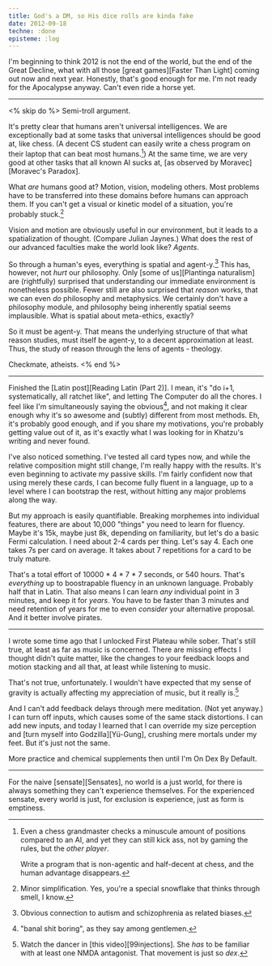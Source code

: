 ```yaml
---
title: God's a DM, so His dice rolls are kinda fake
date: 2012-09-18
techne: :done
episteme: :log
---
```


I'm beginning to think 2012 is not the end of the world, but the end of the Great Decline, what with all those [great games][Faster Than Light] coming out now and next year. Honestly, that's good enough for me. I'm not ready for the Apocalypse anyway. Can't even ride a horse yet.

---

<% skip do %>
Semi-troll argument.

It's pretty clear that humans aren't universal intelligences. We are exceptionally bad at some tasks that universal intelligences should be good at, like chess. (A decent CS student can easily write a chess program on their laptop that can beat most humans.[^chess]) At the same time, we are very good at other tasks that all known AI sucks at, [as observed by Moravec][Moravec's Paradox].

[^chess]:
    Even a chess grandmaster checks a minuscule amount of positions compared to an AI, and yet they can still kick ass, not by gaming the rules, but the *other player*.

    Write a program that is non-agentic and half-decent at chess, and the human advantage disappears.

What *are* humans good at? Motion, vision, modeling others. Most problems have to be transferred into these domains before humans can approach them. If you can't get a visual or kinetic model of a situation, you're probably stuck.[^stuck]

[^stuck]: Minor simplification. Yes, you're a special snowflake that thinks through smell, I know.

Vision and motion are obviously useful in our environment, but it leads to a spatialization of thought. (Compare Julian Jaynes.) What does the rest of our advanced faculties make the world look like? *Agents*.

So through a human's eyes, everything is spatial and agent-y.[^obv] This has, however, not *hurt* our philosophy. Only [some of us][Plantinga naturalism] are (rightfully) surprised that understanding our immediate environment is nonetheless possible. Fewer still are also surprised that *reason* works, that we can even *do* philosophy and metaphysics. We certainly don't have a philosophy module, and philosophy being inherently spatial seems implausible. What is spatial about meta-ethics, exactly?

[^obv]: Obvious connection to autism and schizophrenia as related biases.

So it must be agent-y. That means the underlying structure of that what reason studies, must itself be agent-y, to a decent approximation at least. Thus, the study of reason through the lens of agents - theology.

Checkmate, atheists.
<% end %>

---

Finished the [Latin post][Reading Latin (Part 2)]. I mean, it's "do i+1, systematically, all ratchet like", and letting The Computer do all the chores. I feel like I'm simultaneously saying the obvious[^banal], and not making it clear enough why it's so awesome and (subtly) different from most methods. Eh, it's probably good enough, and if you share my motivations, you're probably getting value out of it, as it's exactly what I was looking for in Khatzu's writing and never found.

[^banal]: "banal shit boring", as they say among gentlemen.

I've also noticed something. I've tested all card types now, and while the relative composition might still change, I'm really happy with the results. It's even beginning to activate my passive skills. I'm fairly confident now that using merely these cards, I can become fully fluent in a language, up to a level where I can bootstrap the rest, without hitting any major problems along the way.

But my approach is easily quantifiable. Breaking morphemes into individual features, there are about 10,000 "things" you need to learn for fluency. Maybe it's 15k, maybe just 8k, depending on familiarity, but let's do a basic Fermi calculation. I need about 2-4 cards per thing.  Let's say 4. Each one takes 7s per card on average. It takes about 7 repetitions for a card to be truly mature.

That's a total effort of 10000 * 4 * 7 * 7 seconds, or 540 hours. That's *everything* up to boostrapable fluency in an unknown language. Probably half that in Latin. That also means I can learn *any* individual point in 3 minutes, and keep it for *years*. You have to be faster than 3 minutes and need retention of years for me to even *consider* your alternative proposal. And it better involve pirates.

---

I wrote some time ago that I unlocked First Plateau while sober. That's still true, at least as far as music is concerned. There are missing effects I thought didn't quite matter, like the changes to your feedback loops and motion stacking and all that, at least while listening to music.

That's not true, unfortunately. I wouldn't have expected that my sense of gravity is actually affecting my appreciation of music, but it really is.[^grav]

[^grav]:
    Watch the dancer in [this video][99injections]. She *has* to be familiar with at least one NMDA antagonist. That movement is just so *dex*.

And I can't add feedback delays through mere meditation. (Not yet  anyway.) I can turn off inputs, which causes some of the same stack distortions. I can add new inputs, and today I learned that I can override my size perception and [turn myself into Godzilla][Yü-Gung], crushing mere mortals under my feet. But it's just not the same.

More practice and chemical supplements then until I'm On Dex By Default.

---

For the naive [sensate][Sensates], no world is a just world, for there is always something they can't experience themselves. For the experienced sensate, every world is just, for exclusion is experience, just as form is emptiness.
